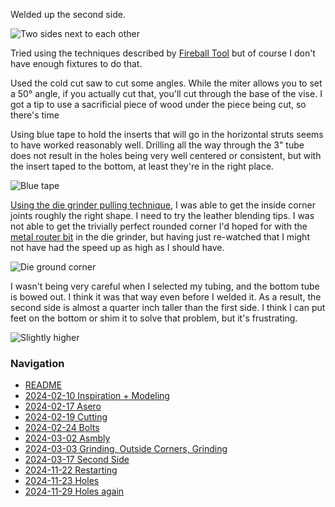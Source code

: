 Welded up the second side.

![Two sides next to each other](https://live.staticflickr.com/65535/53594943004_08d0bb5691_4k.jpg)

Tried using the techniques described by [Fireball Tool](https://www.youtube.com/watch?v=AjlTodHNjPU) but of course I don't have enough fixtures to do that.

Used the cold cut saw to cut some angles. While the miter allows you to set a 50° angle, if you actually cut that, you'll cut through the base of the vise. I got a tip to use a sacrificial piece of wood under the piece being cut, so there's time

Using blue tape to hold the inserts that will go in the horizontal struts seems to have worked reasonably well. Drilling all the way through the 3" tube does not result in the holes being very well centered or consistent, but with the insert taped to the bottom, at least they're in the right place.

![Blue tape](https://live.staticflickr.com/65535/53594829053_28c58c26df_4k.jpg)

[Using the die grinder pulling technique](https://www.youtube.com/watch?v=5pnL4P0vr_8), I was able to get the inside corner joints roughly the right shape. I need to try the leather blending tips. I was not able to get the trivially perfect rounded corner I'd hoped for with the [metal router bit](https://www.youtube.com/watch?v=QFu5s7p9zMA) in the die grinder, but having just re-watched that I might not have had the speed up as high as I should have. 

![Die ground corner](https://live.staticflickr.com/65535/53594620241_1b98077647_4k.jpg)

I wasn't being very careful when I selected my tubing, and the bottom tube is bowed out. I think it was that way even before I welded it. As a result, the second side is almost a quarter inch taller than the first side. I think I can put feet on the bottom or shim it to solve that problem, but it's frustrating.

![Slightly higher](https://live.staticflickr.com/65535/53594620336_fc245b3fe1_4k.jpg)

### Navigation
* [README](README.md)
* [2024-02-10 Inspiration + Modeling](2024-02-10%20Inspiration%20+%20Modeling.md)
* [2024-02-17 Asero](2024-02-17%20Asero.md)
* [2024-02-19 Cutting](2024-02-19%20Cutting.md)
* [2024-02-24 Bolts](2024-02-24%20Bolts.md)
* [2024-03-02 Asmbly](2024-03-02%20Asmbly.md)
* [2024-03-03 Grinding, Outside Corners, Grinding](2024-03-03%20Grinding,%20Outside%20Corners,%20Grinding.md)
* [2024-03-17 Second Side](2024-03-17%20Second%20Side.md)
* [2024-11-22 Restarting](2024-11-22%20Restarting.md)
* [2024-11-23 Holes](2024-11-23%20Holes.md)
* [2024-11-29 Holes again](2024-11-29%20Holes%20again.md)

